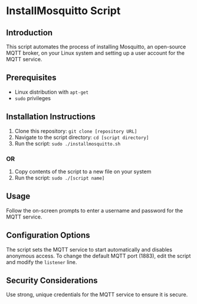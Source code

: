 # InstallMosquitto Script

## Introduction
This script automates the process of installing Mosquitto, an open-source MQTT broker, on your Linux system and setting up a user account for the MQTT service.

## Prerequisites
- Linux distribution with `apt-get`
- `sudo` privileges

## Installation Instructions
1. Clone this repository: `git clone [repository URL]`
2. Navigate to the script directory: `cd [script directory]`
3. Run the script: `sudo ./installmosquitto.sh`
### OR
1. Copy contents of the script to a new file on your system
2. Run the script: `sudo ./[script name]`

## Usage
Follow the on-screen prompts to enter a username and password for the MQTT service.

## Configuration Options
The script sets the MQTT service to start automatically and disables anonymous access. To change the default MQTT port (1883), edit the script and modify the `listener` line.

## Security Considerations
Use strong, unique credentials for the MQTT service to ensure it is secure.

